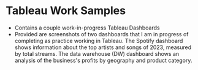 # Tableau Work Samples
- Contains a couple work-in-progress Tableau Dashboards 
- Provided are screenshots of two dashboards that I am in progress of completing as practice working in Tableau. The Spotify dashboard shows information about the top artists and songs of 2023, measured by total streams. The data warehouse (DW) dashboard shows an analysis of the business's profits by geography and product category. 

